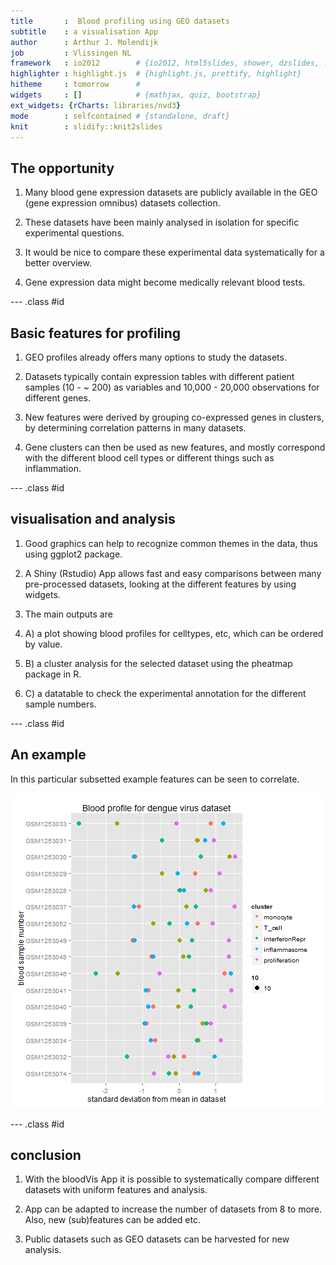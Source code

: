 ```yaml
---
title       :  Blood profiling using GEO datasets
subtitle    : a visualisation App 
author      : Arthur J. Molendijk
job         : Vlissingen NL
framework   : io2012        # {io2012, html5slides, shower, dzslides, ...}
highlighter : highlight.js  # {highlight.js, prettify, highlight}
hitheme     : tomorrow      # 
widgets     : []            # {mathjax, quiz, bootstrap}
ext_widgets: {rCharts: libraries/nvd3}
mode        : selfcontained # {standalone, draft}
knit        : slidify::knit2slides
---
```


## The opportunity


1.  Many blood gene expression datasets are publicly available in the GEO (gene expression omnibus) datasets collection.


2. These datasets have been mainly analysed in isolation for specific experimental questions.


3. It would be nice to compare these experimental data systematically for a better overview.


4. Gene expression data might become medically
relevant blood tests.

--- .class #id 

## Basic features for profiling


1. GEO profiles already offers many options to study the datasets. 

2. Datasets typically contain expression tables with different patient samples  (10 - ~ 200) as variables and 10,000 - 20,000 observations for different genes.  

3. New features were derived by grouping co-expressed genes in clusters, by determining correlation patterns in many datasets. 

4. Gene clusters can then be used as new features, and mostly correspond with the different blood cell types or different things such as inflammation.   


--- .class #id 

## visualisation and analysis


1. Good graphics can help to recognize common themes in the data, thus using ggplot2 package.

2. A Shiny (Rstudio) App allows fast and easy comparisons between many pre-processed datasets, looking at the different features by using widgets. 

3. The main outputs are

1. A) a plot showing blood profiles for celltypes, etc, which can be ordered by value.

2. B) a cluster analysis for the selected dataset using the pheatmap package in R.

3. C) a datatable to check the experimental annotation for the different sample numbers.



--- .class #id 

## An example 

In this particular subsetted example features can be seen to correlate.

![plot of chunk unnamed-chunk-1](assets/fig/unnamed-chunk-1-1.png) 


--- .class #id 

## conclusion

1. With the bloodVis App it is possible to systematically compare different datasets with uniform features and analysis.

2. App can be adapted to increase the number of datasets from 8 to more. Also, new (sub)features can be added etc.

3. Public datasets such as GEO datasets can be harvested for new analysis.


